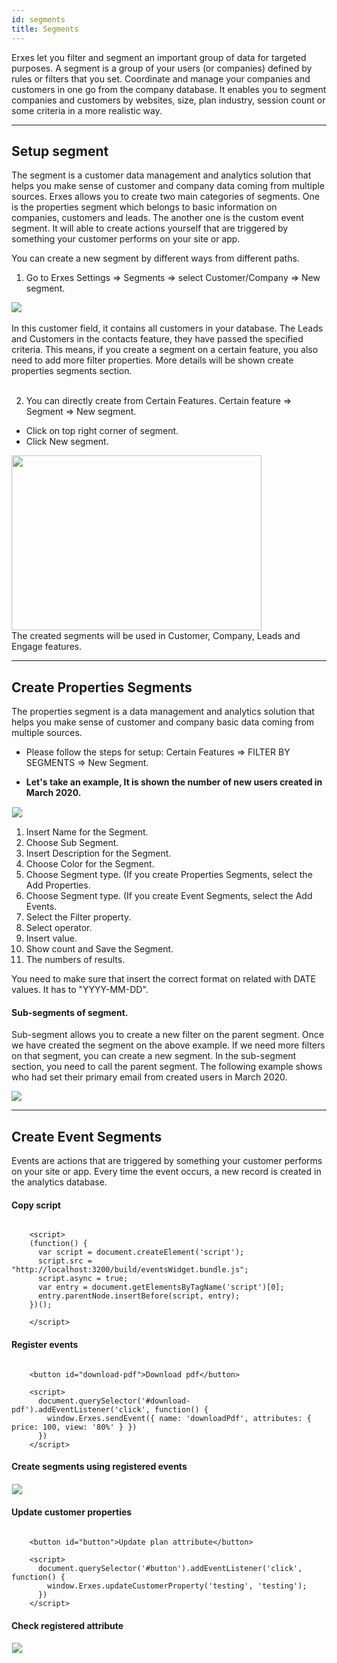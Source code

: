 ```yaml
---
id: segments
title: Segments
---
```


<!--Content-->
Erxes let you filter and segment an important group of data for targeted purposes. A segment is a group of your users (or companies) defined by rules or filters that you set. Coordinate and manage your companies and customers in one go from the company database. It enables you to segment companies and customers by websites, size, plan industry, session count or some criteria in a more realistic way.


---

## Setup segment
The segment is a customer data management and analytics solution that helps you make sense of customer and company data coming from multiple sources. Erxes allows you to create two main categories of segments. One is the properties segment which belongs to basic information on companies, customers and leads. The another one is the custom event segment. It will able to create actions yourself that are triggered by something your customer performs on your site or app. 

You can create a new segment by different ways from different paths. 
1. Go to Erxes Settings => Segments => select Customer/Company => New segment.

<div>
  <img src="https://erxes-docs.s3-us-west-2.amazonaws.com/segments/1.png">
</div>
<br>
<aside class="notice">
  In this customer field, it contains all customers in your database. The Leads and Customers in the contacts feature, they have passed the specified criteria. This means, if you create a segment on a certain feature, you also need to add more filter properties. More details will be shown create properties segments section.   
</aside>
<br>

2. You can directly create from Certain Features. Certain feature => Segment => New segment.

  + Click on top right corner of segment.
  + Click New segment.

<div>
  <img src="https://s3-us-west-2.amazonaws.com/erxes-docs/customer-support/customer-support-17.png" style="width:400px;height:280px;"/>
</div>

<aside class="notice">
  The created segments will be used in Customer, Company, Leads and Engage features. 
</aside>

---

## Create Properties Segments
The properties segment is a data management and analytics solution that helps you make sense of customer and company basic data coming from multiple sources. 

+ Please follow the steps for setup: Certain Features => FILTER BY SEGMENTS => New Segment.
- **Let's take an example, It is shown the number of new users created in March 2020.**

<div>
  <img src="https://erxes-docs.s3-us-west-2.amazonaws.com/segments/2.png" 
  style="border:1px solid #eee;" />
</div>

1. Insert Name for the Segment.
2. Choose Sub Segment.
3. Insert Description for the Segment.
4. Choose Color for the Segment.
5. Choose Segment type. (If you create Properties Segments, select the Add Properties. 
6. Choose Segment type. (If you create Event Segments, select the Add Events. 
7. Select the Filter property. 
8. Select operator.
9. Insert value. 
10. Show count and Save the Segment.
11. The numbers of results. 

<aside class="notice">
  You need to make sure that insert the correct format on related with DATE values. It has to "YYYY-MM-DD". 
</aside>


#### Sub-segments of segment.
Sub-segment allows you to create a new filter on the parent segment. Once we have created the segment on the above example. If we need more filters on that segment, you can create a new segment. In the sub-segment section, you need to call the parent segment. The following example shows who had set their primary email from created users in March 2020.   

<div>
  <img src="https://erxes-docs.s3-us-west-2.amazonaws.com/segments/3.png">
</div>



---

## Create Event Segments
Events are actions that are triggered by something your customer performs on your site or app. Every time the event occurs, a new record is created in the analytics database.
#### Copy script
```
 
    <script>
    (function() {
      var script = document.createElement('script');
      script.src = "http://localhost:3200/build/eventsWidget.bundle.js";
      script.async = true;
      var entry = document.getElementsByTagName('script')[0];
      entry.parentNode.insertBefore(script, entry);
    })();
  
    </script>

```

#### Register events
```
 
    <button id="download-pdf">Download pdf</button>

    <script>
      document.querySelector('#download-pdf').addEventListener('click', function() {
        window.Erxes.sendEvent({ name: 'downloadPdf', attributes: { price: 100, view: '80%' } })
      })
    </script>

```

#### Create segments using registered events
<div>
  <img src="https://s3-us-west-2.amazonaws.com/erxes-docs/segments/events1.png" style="border:1px solid #eee;" />
</div>


#### Update customer properties
```
 
    <button id="button">Update plan attribute</button>

    <script>
      document.querySelector('#button').addEventListener('click', function() {
        window.Erxes.updateCustomerProperty('testing', 'testing');
      })
    </script>

```

#### Check registered attribute
<div>
  <img src="https://s3-us-west-2.amazonaws.com/erxes-docs/segments/events2.png" style="border:1px solid #eee;" />
</div>